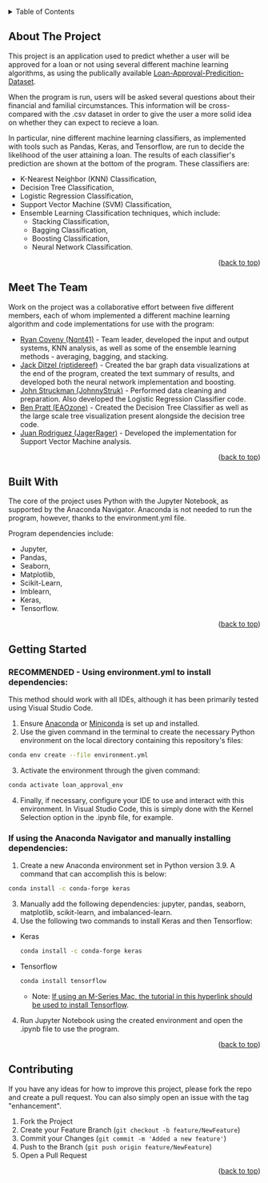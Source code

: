 <a name="readme-top"></a>

<details>
  <summary>Table of Contents</summary>
  <ol>
    <li><a href="#about-the-project">About The Project</a></li>
    <li><a href="#meet-the-team">Meet The Team</a></li>
    <li><a href="#built-with">Built With</a></li>
    <li><a href="#getting-started">Getting Started</a></li>
    <li><a href="#contributing">Contributing</a></li>
  </ol>
</details>

## About The Project

This project is an application used to predict whether a user will be approved for a loan or not using several different machine learning algorithms, as using the publically available [Loan-Approval-Predicition-Dataset](https://www.kaggle.com/datasets/architsharma01/loan-approval-prediction-dataset).

When the program is run, users will be asked several questions about their financial and familial circumstances. This information will be cross-compared with the .csv dataset in order to give the user a more solid idea on whether they can expect to recieve a loan.

In particular, nine different machine learning classifiers, as implemented with tools such as Pandas, Keras, and Tensorflow, are run to decide the likelihood of the user attaining a loan. The results of each classifier's prediction are shown at the bottom of the program. These classifiers are:

- K-Nearest Neighbor (KNN) Classification,
- Decision Tree Classification,
- Logistic Regression Classification,
- Support Vector Machine (SVM) Classification,
- Ensemble Learning Classification techniques, which include:
  * Stacking Classification,
  * Bagging Classification,
  * Boosting Classification,
  * Neural Network Classification.
 
<p align="right">(<a href="#readme-top">back to top</a>)</p>

## Meet The Team

Work on the project was a collaborative effort between five different members, each of whom implemented a different machine learning algorithm and code implementations for use with the program:

- [Ryan Coveny (Nqnt41)](https://github.com/Nqnt41) - Team leader, developed the input and output systems, KNN analysis, as well as some of the ensemble learning methods - averaging, bagging, and stacking.
- [Jack Ditzel (riptidereef)](https://github.com/riptidereef) - Created the bar graph data visualizations at the end of the program, created the text summary of results, and developed both the neural network implementation and boosting.
- [John Struckman (JohnnyStruk)](https://github.com/JohnnyStruk) - Performed data cleaning and preparation. Also developed the Logistic Regression Classifier code.
- [Ben Pratt (EAOzone)](https://github.com/EAOzone) - Created the Decision Tree Classifier as well as the large scale tree visualization present alongside the decision tree code.
- [Juan Rodriguez (JagerRager)](https://github.com/JagerRager) - Developed the implementation for Support Vector Machine analysis.

<p align="right">(<a href="#readme-top">back to top</a>)</p>



## Built With

The core of the project uses Python with the Jupyter Notebook, as supported by the Anaconda Navigator. Anaconda is not needed to run the program, however, thanks to the environment.yml file.

Program dependencies include:
- Jupyter,
- Pandas,
- Seaborn,
- Matplotlib,
- Scikit-Learn,
- Imblearn,
- Keras,
- Tensorflow.

<p align="right">(<a href="#readme-top">back to top</a>)</p>



## Getting Started

### RECOMMENDED - Using environment.yml to install dependencies:

This method should work with all IDEs, although it has been primarily tested using Visual Studio Code.

1. Ensure [Anaconda](https://docs.anaconda.com/anaconda/install/) or [Miniconda](https://docs.anaconda.com/miniconda/install/) is set up and installed.
2. Use the given command in the terminal to create the necessary Python environment on the local directory containing this repository's files:
  ```sh
  conda env create --file environment.yml
  ```
3. Activate the environment through the given command:
  ```sh
  conda activate loan_approval_env
  ```
4. Finally, if necessary, configure your IDE to use and interact with this environment. In Visual Studio Code, this is simply done with the Kernel Selection option in the .ipynb file, for example.

### If using the Anaconda Navigator and manually installing dependencies:

1. Create a new Anaconda environment set in Python version 3.9. A command that can accomplish this is below:
  ```sh
  conda install -c conda-forge keras
  ```
3. Manually add the following dependencies: jupyter, pandas, seaborn, matplotlib, scikit-learn, and imbalanced-learn.
4. Use the following two commands to install Keras and then Tensorflow:
* Keras
  ```sh
  conda install -c conda-forge keras
  ```
* Tensorflow
  ```sh
  conda install tensorflow
  ```
  * Note: [If using an M-Series Mac, the tutorial in this hyperlink should be used to install Tensorflow](https://youtu.be/xEBrzVYsuBc?si=aO7Am15ypTac69U-).
4. Run Jupyter Notebook using the created environment and open the .ipynb file to use the program.

<p align="right">(<a href="#readme-top">back to top</a>)</p>



## Contributing

If you have any ideas for how to improve this project, please fork the repo and create a pull request. You can also simply open an issue with the tag "enhancement".

1. Fork the Project
2. Create your Feature Branch (`git checkout -b feature/NewFeature`)
3. Commit your Changes (`git commit -m 'Added a new feature'`)
4. Push to the Branch (`git push origin feature/NewFeature`)
5. Open a Pull Request

<p align="right">(<a href="#readme-top">back to top</a>)</p>
